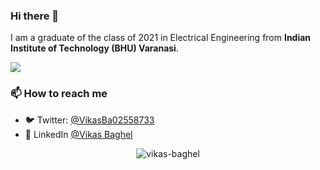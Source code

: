 ### Hi there 👋

<!--
**vikas-baghel/vikas-baghel** is a ✨ _special_ ✨ repository because its `README.md` (this file) appears on your GitHub profile.

Here are some ideas to get you started:

- 🔭 I’m currently working on ...
- 🌱 I’m currently learning ...
- 👯 I’m looking to collaborate on ...
- 🤔 I’m looking for help with ...
- 💬 Ask me about ...
- 📫 How to reach me: ...
- 😄 Pronouns: ...
- ⚡ Fun fact: ...
-->

<!-- I work as an **Software Engineer** at **Google**.  -->
I am a graduate of the class of 2021 in Electrical Engineering from **Indian Institute of Technology (BHU) Varanasi**.

![](https://komarev.com/ghpvc/?username=vikas-baghel&color=blue)

### 📫 How to reach me
- 🐦 Twitter: [@VikasBa02558733](https://twitter.com/VikasBa02558733)
- 👥 LinkedIn [@Vikas Baghel](https://www.linkedin.com/in/vikas-baghel-a91820140/)
<!-- - 💻 Website: []() -->

<p align="center"> <img src="https://github-readme-stats.vercel.app/api?username=vikas-baghel&show_icons=true&count_private=true&theme=tokyonight" alt="vikas-baghel" />
